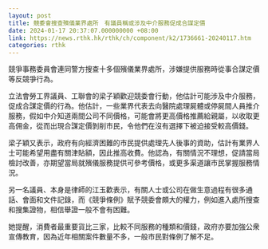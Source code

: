 ```yaml
---
layout: post
title: 競委會搜查殯儀業界處所　有議員稱或涉及中介服務促成合謀定價
date: 2024-01-17 20:37:07.000000000 +08:00
link: https://news.rthk.hk/rthk/ch/component/k2/1736661-20240117.htm
categories: rthk
---
```


競爭事務委員會連同警方搜查十多個殯儀業界處所，涉嫌提供服務時從事合謀定價等反競爭行為。

立法會勞工界議員、工聯會的梁子穎歡迎競委會行動，他估計可能涉及中介服務，促成合謀定價的行為。他估計，一些業界代表去向醫院處理屍體或停屍間人員推介服務，假如中介知道兩間公司不同價格，可能會將更高價格推薦給親屬，以收取更高佣金，從而出現合謀定價剝削市民，令他們在沒有選擇下被迫接受較高價錢。

梁子穎又表示，政府有向經濟困難的市民提供處理先人後事的資助，估計有業界人士可能希望用盡有關津貼額，因此推高收費。他認為，有關情況不理想，促請當局檢討改善，亦期望當局就殯儀服務提供可參考價格，或更多渠道讓市民掌握服務情況。

另一名議員、本身是律師的江玉歡表示，有關人士或公司在做生意過程有很多通話、會面和文件記錄，而《競爭條例》賦予競委會頗大的權力，例如進入處所搜查和搜集證物，相信舉證一般不會有困難。

她提醒，消費者最重要貨比三家，比較不同服務的種類和價錢，政府亦要加強公衆宣傳教育，因為近年相關案件數量不多，一般市民對條例了解不足。
